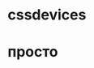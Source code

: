 # cssdevices
# просто
<pre>
  <div class="iphone-6 silver"></div>
	<div class="iphone-6 space-gray"></div>
	<div class="ipad-mini-3 space-gray"></div>
	<div class="ipad-mini-3 silver"></div>
	<div class="ipad-mini-3 gold"></div>
	<div class="macbook-air"></div>
	<div class="imac"></div>
</pre>
